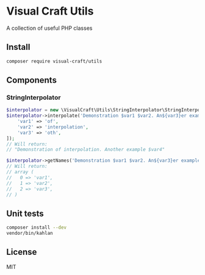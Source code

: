 # Visual Craft Utils
A collection of useful PHP classes

## Install
```sh
composer require visual-craft/utils
```

## Components

### StringInterpolator
```php
$interpolator = new \VisualCraft\Utils\StringInterpolator\StringInterpolator();
$interpolator->interpolate('Demonstration $var1 $var2. An${var3}er example \$var4', [
    'var1' => 'of',
    'var2' => 'interpolation',
    'var3' => 'oth',
]);
// Will return:
// "Demonstration of interpolation. Another example $var4"

$interpolator->getNames('Demonstration $var1 $var2. An${var3}er example \$var4');
// Will return:
// array (
//   0 => 'var1',
//   1 => 'var2',
//   2 => 'var3',
// )
```

## Unit tests
```sh
composer install --dev
vendor/bin/kahlan
```

## License
MIT
